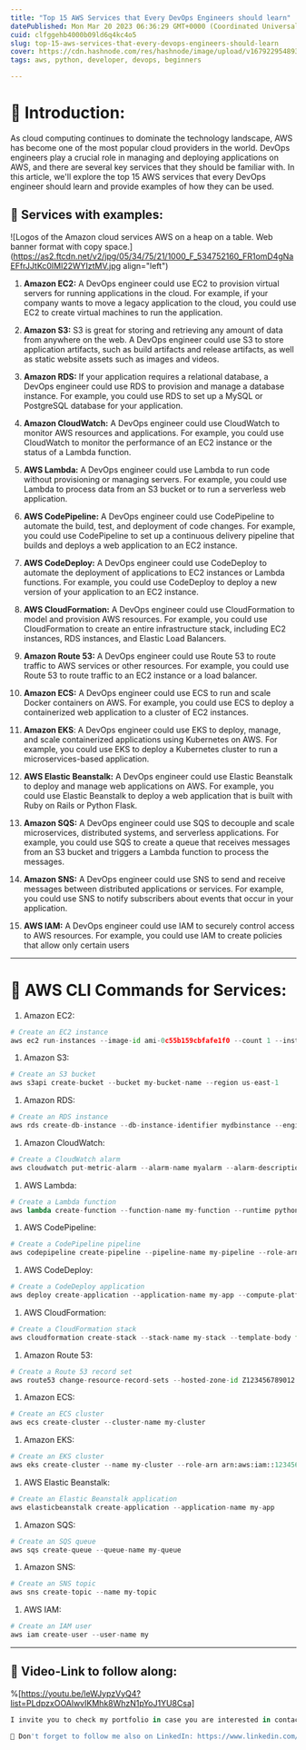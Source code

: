 ```yaml
---
title: "Top 15 AWS Services that Every DevOps Engineers should learn"
datePublished: Mon Mar 20 2023 06:36:29 GMT+0000 (Coordinated Universal Time)
cuid: clfggehb4000b09ld6q4kc4o5
slug: top-15-aws-services-that-every-devops-engineers-should-learn
cover: https://cdn.hashnode.com/res/hashnode/image/upload/v1679229548937/aafbe6f0-0597-4f9d-81f8-0e3a0157f063.jpeg
tags: aws, python, developer, devops, beginners

---
```


# **📍 Introduction:**

As cloud computing continues to dominate the technology landscape, AWS has become one of the most popular cloud providers in the world. DevOps engineers play a crucial role in managing and deploying applications on AWS, and there are several key services that they should be familiar with. In this article, we'll explore the top 15 AWS services that every DevOps engineer should learn and provide examples of how they can be used.

## **📢 Services with examples:**

![Logos of the Amazon cloud services AWS on a heap on a table. Web banner format with copy space.](https://as2.ftcdn.net/v2/jpg/05/34/75/21/1000_F_534752160_FR1omD4gNaEFfrJJtKc0IMl22WYIztMV.jpg align="left")

1. **Amazon EC2:** A DevOps engineer could use EC2 to provision virtual servers for running applications in the cloud. For example, if your company wants to move a legacy application to the cloud, you could use EC2 to create virtual machines to run the application.
    
2. **Amazon S3:** S3 is great for storing and retrieving any amount of data from anywhere on the web. A DevOps engineer could use S3 to store application artifacts, such as build artifacts and release artifacts, as well as static website assets such as images and videos.
    
3. **Amazon RDS:** If your application requires a relational database, a DevOps engineer could use RDS to provision and manage a database instance. For example, you could use RDS to set up a MySQL or PostgreSQL database for your application.
    
4. **Amazon CloudWatch:** A DevOps engineer could use CloudWatch to monitor AWS resources and applications. For example, you could use CloudWatch to monitor the performance of an EC2 instance or the status of a Lambda function.
    
5. **AWS Lambda:** A DevOps engineer could use Lambda to run code without provisioning or managing servers. For example, you could use Lambda to process data from an S3 bucket or to run a serverless web application.
    
6. **AWS CodePipeline:** A DevOps engineer could use CodePipeline to automate the build, test, and deployment of code changes. For example, you could use CodePipeline to set up a continuous delivery pipeline that builds and deploys a web application to an EC2 instance.
    
7. **AWS CodeDeploy:** A DevOps engineer could use CodeDeploy to automate the deployment of applications to EC2 instances or Lambda functions. For example, you could use CodeDeploy to deploy a new version of your application to an EC2 instance.
    
8. **AWS CloudFormation:** A DevOps engineer could use CloudFormation to model and provision AWS resources. For example, you could use CloudFormation to create an entire infrastructure stack, including EC2 instances, RDS instances, and Elastic Load Balancers.
    
9. **Amazon Route 53:** A DevOps engineer could use Route 53 to route traffic to AWS services or other resources. For example, you could use Route 53 to route traffic to an EC2 instance or a load balancer.
    
10. **Amazon ECS:** A DevOps engineer could use ECS to run and scale Docker containers on AWS. For example, you could use ECS to deploy a containerized web application to a cluster of EC2 instances.
    
11. **Amazon EKS**: A DevOps engineer could use EKS to deploy, manage, and scale containerized applications using Kubernetes on AWS. For example, you could use EKS to deploy a Kubernetes cluster to run a microservices-based application.
    
12. **AWS Elastic Beanstalk:** A DevOps engineer could use Elastic Beanstalk to deploy and manage web applications on AWS. For example, you could use Elastic Beanstalk to deploy a web application that is built with Ruby on Rails or Python Flask.
    
13. **Amazon SQS:** A DevOps engineer could use SQS to decouple and scale microservices, distributed systems, and serverless applications. For example, you could use SQS to create a queue that receives messages from an S3 bucket and triggers a Lambda function to process the messages.
    
14. **Amazon SNS:** A DevOps engineer could use SNS to send and receive messages between distributed applications or services. For example, you could use SNS to notify subscribers about events that occur in your application.
    
15. **AWS IAM:** A DevOps engineer could use IAM to securely control access to AWS resources. For example, you could use IAM to create policies that allow only certain users
    

---

# **📍 AWS CLI Commands for Services:**

1. Amazon EC2:
    

```python
# Create an EC2 instance
aws ec2 run-instances --image-id ami-0c55b159cbfafe1f0 --count 1 --instance-type t2.micro --key-name my-key-pair --security-group-ids sg-12345678
```

1. Amazon S3:
    

```python
# Create an S3 bucket
aws s3api create-bucket --bucket my-bucket-name --region us-east-1
```

1. Amazon RDS:
    

```python
# Create an RDS instance
aws rds create-db-instance --db-instance-identifier mydbinstance --engine mysql --db-instance-class db.t2.micro --allocated-storage 20 --master-username mymasteruser --master-user-password mymasterpassword
```

1. Amazon CloudWatch:
    

```python
# Create a CloudWatch alarm
aws cloudwatch put-metric-alarm --alarm-name myalarm --alarm-description "My alarm description" --metric-name CPUUtilization --namespace AWS/EC2 --statistic Average --period 300 --threshold 80 --comparison-operator GreaterThanThreshold --dimensions Name=InstanceId,Value=i-12345678 --evaluation-periods 2 --alarm-actions arn:aws:sns:us-east-1:123456789012:mytopic
```

1. AWS Lambda:
    

```python
# Create a Lambda function
aws lambda create-function --function-name my-function --runtime python3.8 --role arn:aws:iam::123456789012:role/lambda-execution-role --handler index.lambda_handler --code S3Bucket=my-bucket,S3Key=my-function.zip
```

1. AWS CodePipeline:
    

```python
# Create a CodePipeline pipeline
aws codepipeline create-pipeline --pipeline-name my-pipeline --role-arn arn:aws:iam::123456789012:role/CodePipelineServiceRole --cli-input-json file://pipeline.json
```

1. AWS CodeDeploy:
    

```python
# Create a CodeDeploy application
aws deploy create-application --application-name my-app --compute-platform Server
```

1. AWS CloudFormation:
    

```python
# Create a CloudFormation stack
aws cloudformation create-stack --stack-name my-stack --template-body file://my-template.json --parameters ParameterKey=Param1,ParameterValue=value1 ParameterKey=Param2,ParameterValue=value2
```

1. Amazon Route 53:
    

```python
# Create a Route 53 record set
aws route53 change-resource-record-sets --hosted-zone-id Z123456789012 --change-batch file://record-set.json
```

1. Amazon ECS:
    

```python
# Create an ECS cluster
aws ecs create-cluster --cluster-name my-cluster
```

1. Amazon EKS:
    

```python
# Create an EKS cluster
aws eks create-cluster --name my-cluster --role-arn arn:aws:iam::123456789012:role/eks-service-role --resources-vpc-config subnetIds=subnet-12345678,subnet-23456789,securityGroupIds=sg-12345678
```

1. AWS Elastic Beanstalk:
    

```python
# Create an Elastic Beanstalk application
aws elasticbeanstalk create-application --application-name my-app
```

1. Amazon SQS:
    

```python
# Create an SQS queue
aws sqs create-queue --queue-name my-queue
```

1. Amazon SNS:
    

```python
# Create an SNS topic
aws sns create-topic --name my-topic
```

1. AWS IAM:
    

```python
# Create an IAM user
aws iam create-user --user-name my
```

---

## **🔹 Video-Link to follow along:**

%[https://youtu.be/leWJypzVyQ4?list=PLdpzxOOAlwvIKMhk8WhzN1pYoJ1YU8Csa] 

```python
I invite you to check my portfolio in case you are interested in contacting me for a project!. Prasad Suman Mohan

🔵 Don't forget to follow me also on LinkedIn: https://www.linkedin.com/in/prasad-suman-mohan/
```